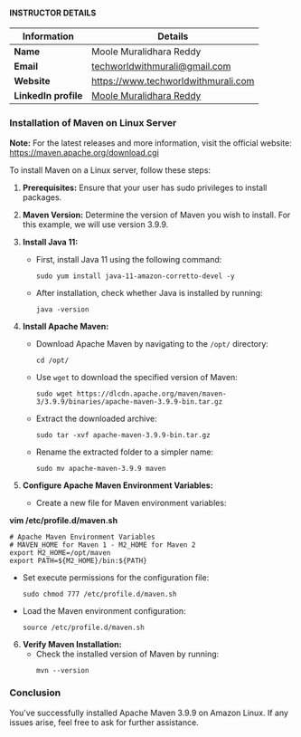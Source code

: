 #### INSTRUCTOR DETAILS

|  Information             | Details                                                                      |
|----------------------    |------------------------------------------------------------------------------|
| **Name**                 | Moole Muralidhara Reddy                                                      |
| **Email**                | techworldwithmurali@gmail.com                                                |
| **Website**              | https://www.techworldwithmurali.com               |
| **LinkedIn profile**     | [Moole Muralidhara Reddy](https://www.linkedin.com/in/moole-muralidhara-reddy) |

### Installation of Maven on Linux Server

**Note:** For the latest releases and more information, visit the official website: https://maven.apache.org/download.cgi

To install Maven on a Linux server, follow these steps:

1. **Prerequisites:** Ensure that your user has sudo privileges to install packages.

2. **Maven Version:** Determine the version of Maven you wish to install. For this example, we will use version 3.9.9.

3. **Install Java 11:** 
   - First, install Java 11 using the following command:
     ```
     sudo yum install java-11-amazon-corretto-devel -y
     ```
   - After installation, check whether Java is installed by running:
     ```
     java -version
     ```

4. **Install Apache Maven:**
   - Download Apache Maven by navigating to the `/opt/` directory:
     ```
     cd /opt/
     ```
   - Use `wget` to download the specified version of Maven:
     ```
     sudo wget https://dlcdn.apache.org/maven/maven-3/3.9.9/binaries/apache-maven-3.9.9-bin.tar.gz
     ```
   - Extract the downloaded archive:
     ```
     sudo tar -xvf apache-maven-3.9.9-bin.tar.gz
     ```
   - Rename the extracted folder to a simpler name:
     ```
     sudo mv apache-maven-3.9.9 maven
     ```

5. **Configure Apache Maven Environment Variables:**
   - Create a new file for Maven environment variables:

**vim  /etc/profile.d/maven.sh**
  ```  
# Apache Maven Environment Variables
# MAVEN_HOME for Maven 1 - M2_HOME for Maven 2
export M2_HOME=/opt/maven
export PATH=${M2_HOME}/bin:${PATH}
```
     
   - Set execute permissions for the configuration file:
     ```
     sudo chmod 777 /etc/profile.d/maven.sh
     ```
   - Load the Maven environment configuration:
     ```
     source /etc/profile.d/maven.sh
     ```

6. **Verify Maven Installation:** 
   - Check the installed version of Maven by running:
     ```
     mvn --version
     ```

 ### Conclusion
You've successfully installed Apache Maven 3.9.9 on Amazon Linux. If any issues arise, feel free to ask for further assistance.    
